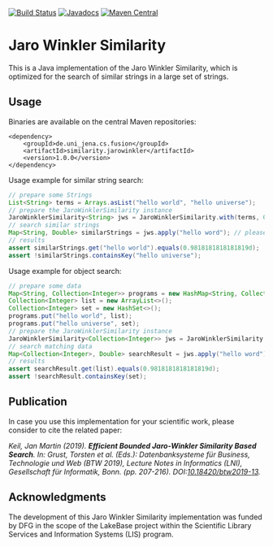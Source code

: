 [![Build Status](https://travis-ci.org/fusion-jena/JaroWinklerSimilarity.svg?branch=master)](https://travis-ci.org/fusion-jena/JaroWinklerSimilarity)
[![Javadocs](https://javadoc.io/badge/de.uni_jena.cs.fusion/similarity.jarowinkler.svg)](https://javadoc.io/doc/de.uni_jena.cs.fusion/similarity.jarowinkler)
[![Maven Central](https://img.shields.io/maven-central/v/de.uni_jena.cs.fusion/similarity.jarowinkler.svg?label=Maven%20Central)](https://search.maven.org/artifact/de.uni_jena.cs.fusion/similarity.jarowinkler/)

# Jaro Winkler Similarity

This is a Java implementation of the Jaro Winkler Similarity, which is optimized for the search of similar strings in a large set of strings.

## Usage

Binaries are available on the central Maven repositories:

```
<dependency>
    <groupId>de.uni_jena.cs.fusion</groupId>
    <artifactId>similarity.jarowinkler</artifactId>
    <version>1.0.0</version>
</dependency>
```

Usage example for similar string search:

```java
// prepare some Strings
List<String> terms = Arrays.asList("hello world", "hello universe");
// prepare the JaroWinklerSimilarity instance
JaroWinklerSimilarity<String> jws = JaroWinklerSimilarity.with(terms, 0.95);
// search similar strings
Map<String, Double> similarStrings = jws.apply("hello word"); // please note the missing "l"
// results
assert similarStrings.get("hello world").equals(0.9818181818181819d);
assert !similarStrings.containsKey("hello universe");
```

Usage example for object search:

```java
// prepare some data
Map<String, Collection<Integer>> programs = new HashMap<String, Collection<Integer>>();
Collection<Integer> list = new ArrayList<>();
Collection<Integer> set = new HashSet<>();
programs.put("hello world", list);
programs.put("hello universe", set);
// prepare the JaroWinklerSimilarity instance
JaroWinklerSimilarity<Collection<Integer>> jws = JaroWinklerSimilarity.with(programs, 0.95);
// search matching data
Map<Collection<Integer>, Double> searchResult = jws.apply("hello word"); // please note the missing "l"
// results
assert searchResult.get(list).equals(0.9818181818181819d);
assert !searchResult.containsKey(set);
```

## Publication
In case you use this implementation for your scientific work, please consider to cite the related paper:

*Keil, Jan Martin (2019). **Efficient Bounded Jaro-Winkler Similarity Based Search**. In:  Grust, Torsten et al. (Eds.): Datenbanksysteme für Business, Technologie und Web (BTW 2019), Lecture Notes in Informatics (LNI), Gesellschaft für Informatik, Bonn. (pp. 207-216). DOI:[10.18420/btw2019-13](https://doi.org/10.18420/btw2019-13).*

## Acknowledgments
The development of this Jaro Winkler Similarity implementation was funded by DFG in the scope of the LakeBase project within the Scientific Library Services and Information Systems (LIS) program.
